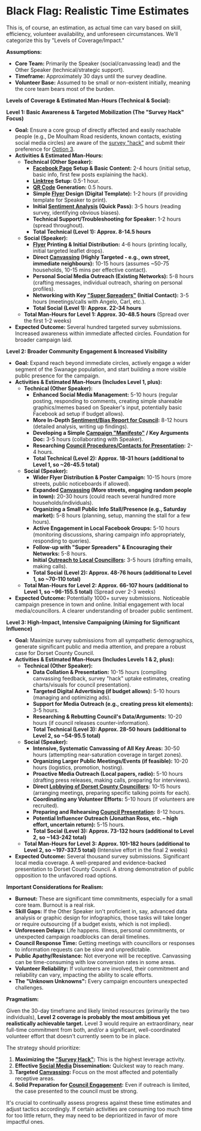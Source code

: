 # Black Flag: Realistic Time Estimates

This is, of course, an estimation, as actual time can vary based on skill, efficiency, volunteer availability, and unforeseen circumstances. We'll categorize this by "Levels of Coverage/Impact."

**Assumptions:**

- **Core Team:** Primarily the Speaker (social/canvassing lead) and the Other Speaker (technical/strategic support).
- **Timeframe:** Approximately 30 days until the survey deadline.
- **Volunteer Base:** Assumed to be small or non-existent initially, meaning the core team bears most of the burden.

**Levels of Coverage & Estimated Man-Hours (Technical & Social):**

**Level 1: Basic Awareness & Targeted Mobilization (The "Survey Hack" Focus)**

- **Goal:** Ensure a core group of directly affected and easily reachable people (e.g., De Moulham Road residents, known contacts, existing social media circles) are aware of the [survey "hack"](../core-issue/black-flag--02-core-issue.md#213-mandatory-questions--hack) and submit their preference for [Option 3](../core-issue/black-flag--02-core-issue.md#22-proposed-changes-one-way-vs-two-way-traffic).
- **Activities & Estimated Man-Hours:**
  - **Technical (Other Speaker):**
    - **[Facebook Page](../tools/black-flag--05-tools-resources.md#51-facebook-pages-ads---implied) Setup & Basic Content:** 2-4 hours (initial setup, basic info, first few posts explaining the hack).
    - **[Linktree](../tools/black-flag--05-tools-resources.md#52-linktree-social-media-hub) Setup:** 0.5-1 hour.
    - **[QR Code](../tools/black-flag--05-tools-resources.md#53-qr-codes) Generation:** 0.5 hours.
    - **Simple [Flyer](../strategy/black-flag--07-actionables.md#72-design-and-print-flyers-with-qr-code) Design (Digital Template):** 1-2 hours (if providing template for Speaker to print).
    - **Initial [Sentiment Analysis](../strategy/black-flag--07-actionables.md#73-conduct-sentiment-analysis-of-the-survey) (Quick Pass):** 3-5 hours (reading survey, identifying obvious biases).
    - **Technical Support/Troubleshooting for Speaker:** 1-2 hours (spread throughout).
    - **Total Technical (Level 1): Approx. 8-14.5 hours**
  - **Social (Speaker):**
    - **[Flyer](../strategy/black-flag--07-actionables.md#72-design-and-print-flyers-with-qr-code) Printing & Initial Distribution:** 4-6 hours (printing locally, initial targeted leaflet drops).
    - **Direct [Canvassing](../strategy/black-flag--07-actionables.md#74-canvas-key-demographics-youth-de-moulham-road-residents) (Highly Targeted - e.g., own street, immediate neighbours):** 10-15 hours (assumes ~50-75 households, 10-15 mins per effective contact).
    - **Personal Social Media Outreach (Existing Networks):** 5-8 hours (crafting messages, individual outreach, sharing on personal profiles).
    - **Networking with Key ["Super Spreaders"](../strategy/black-flag--03-tactics-strategy.md#351-super-spreaders) (Initial Contact):** 3-5 hours (meetings/calls with Angelo, Carl, etc.).
    - **Total Social (Level 1): Approx. 22-34 hours**
  - **Total Man-Hours for Level 1: Approx. 30-48.5 hours** (Spread over the first 1-2 weeks)
- **Expected Outcome:** Several hundred targeted survey submissions. Increased awareness within immediate affected circles. Foundation for broader campaign laid.

**Level 2: Broader Community Engagement & Increased Visibility**

- **Goal:** Expand reach beyond immediate circles, actively engage a wider segment of the Swanage population, and start building a more visible public presence for the campaign.
- **Activities & Estimated Man-Hours (Includes Level 1, plus):**
  - **Technical (Other Speaker):**
    - **Enhanced Social Media Management:** 5-10 hours (regular posting, responding to comments, creating simple shareable graphics/memes based on Speaker's input, potentially basic Facebook ad setup if budget allows).
    - **More In-Depth [Sentiment/Bias Report for Council](../authority/black-flag--04-authority.md#43-presenting-to-council-sentiment-analysis-evidence-of-bias):** 8-12 hours (detailed analysis, writing up findings).
    - **Developing a Simple [Campaign "Manifesto"](../strategy/black-flag--03-tactics-strategy.md#335-key-slogansmessages-discussed) / Key Arguments Doc:** 3-5 hours (collaborating with Speaker).
    - **Researching [Council Procedures/Contacts for Presentation](../authority/black-flag--04-authority.md#43-presenting-to-council-sentiment-analysis-evidence-of-bias):** 2-4 hours.
    - **Total Technical (Level 2): Approx. 18-31 hours (additional to Level 1, so ~26-45.5 total)**
  - **Social (Speaker):**
    - **Wider Flyer Distribution & Poster Campaign:** 10-15 hours (more streets, public noticeboards if allowed).
    - **Expanded [Canvassing](../strategy/black-flag--07-actionables.md#74-canvas-key-demographics-youth-de-moulham-road-residents) (More streets, engaging random people in town):** 20-30 hours (could reach several hundred more households/individuals).
    - **Organizing a Small Public Info Stall/Presence (e.g., Saturday market):** 5-8 hours (planning, setup, manning the stall for a few hours).
    - **Active Engagement in Local Facebook Groups:** 5-10 hours (monitoring discussions, sharing campaign info appropriately, responding to queries).
    - **Follow-up with "Super Spreaders" & Encouraging their Networks:** 5-8 hours.
    - **Initial [Outreach to Local Councillors](../strategy/black-flag--07-actionables.md#75-network-with-super-spreaders-and-local-councillors):** 3-5 hours (drafting emails, making calls).
    - **Total Social (Level 2): Approx. 48-76 hours (additional to Level 1, so ~70-110 total)**
  - **Total Man-Hours for Level 2: Approx. 66-107 hours (additional to Level 1, so ~96-155.5 total)** (Spread over 2-3 weeks)
- **Expected Outcome:** Potentially 1000+ survey submissions. Noticeable campaign presence in town and online. Initial engagement with local media/councillors. A clearer understanding of broader public sentiment.

**Level 3: High-Impact, Intensive Campaigning (Aiming for Significant Influence)**

- **Goal:** Maximize survey submissions from all sympathetic demographics, generate significant public and media attention, and prepare a robust case for Dorset County Council.
- **Activities & Estimated Man-Hours (Includes Levels 1 & 2, plus):**
  - **Technical (Other Speaker):**
    - **Data Collation & Presentation:** 10-15 hours (compiling canvassing feedback, survey "hack" uptake estimates, creating charts/visuals for council presentation).
    - **Targeted Digital Advertising (if budget allows):** 5-10 hours (managing and optimizing ads).
    - **Support for Media Outreach (e.g., creating press kit elements):** 3-5 hours.
    - **Researching & Rebutting Council's Data/Arguments:** 10-20 hours (if council releases counter-information).
    - **Total Technical (Level 3): Approx. 28-50 hours (additional to Level 2, so ~54-95.5 total)**
  - **Social (Speaker):**
    - **Intensive, Systematic Canvassing of All Key Areas:** 30-50 hours (attempting near-saturation coverage in target zones).
    - **Organizing Larger Public Meetings/Events (if feasible):** 10-20 hours (logistics, promotion, hosting).
    - **Proactive Media Outreach (Local papers, radio):** 5-10 hours (drafting press releases, making calls, preparing for interviews).
    - **Direct [Lobbying of Dorset County Councillors](../authority/black-flag--04-authority.md#43-presenting-to-council-sentiment-analysis-evidence-of-bias):** 10-15 hours (arranging meetings, preparing specific talking points for each).
    - **Coordinating any Volunteer Efforts:** 5-10 hours (if volunteers are recruited).
    - **Preparing and Rehearsing [Council Presentation](../strategy/black-flag--07-actionables.md#76-prepare-presentations-for-council-meetings):** 8-12 hours.
    - **Potential Influencer Outreach (Jonathan Ross, etc. – high effort, uncertain return):** 5-15 hours.
    - **Total Social (Level 3): Approx. 73-132 hours (additional to Level 2, so ~143-242 total)**
  - **Total Man-Hours for Level 3: Approx. 101-182 hours (additional to Level 2, so ~197-337.5 total)** (Intensive effort in the final 2 weeks)
- **Expected Outcome:** Several thousand survey submissions. Significant local media coverage. A well-prepared and evidence-backed presentation to Dorset County Council. A strong demonstration of public opposition to the unfavored road options.

**Important Considerations for Realism:**

- **Burnout:** These are significant time commitments, especially for a small core team. Burnout is a real risk.
- **Skill Gaps:** If the Other Speaker isn't proficient in, say, advanced data analysis or graphic design for infographics, those tasks will take longer or require outsourcing (if a budget exists, which is not implied).
- **Unforeseen Delays:** Life happens. Illness, personal commitments, or unexpected campaign roadblocks can derail timelines.
- **Council Response Time:** Getting meetings with councillors or responses to information requests can be slow and unpredictable.
- **Public Apathy/Resistance:** Not everyone will be receptive. Canvassing can be time-consuming with low conversion rates in some areas.
- **Volunteer Reliability:** If volunteers are involved, their commitment and reliability can vary, impacting the ability to scale efforts.
- **The "Unknown Unknowns":** Every campaign encounters unexpected challenges.

**Pragmatism:**

Given the 30-day timeframe and likely limited resources (primarily the two individuals), **Level 2 coverage is probably the most ambitious yet realistically achievable target.** Level 3 would require an extraordinary, near full-time commitment from both, and/or a significant, well-coordinated volunteer effort that doesn't currently seem to be in place.

The strategy should prioritize:
1. **Maximizing the ["Survey Hack"](../core-issue/black-flag--02-core-issue.md#213-mandatory-questions--hack):** This is the highest leverage activity.
2. **Effective [Social Media](../tools/black-flag--05-tools-resources.md#51-facebook-pages-ads---implied) Dissemination:** Quickest way to reach many.
3. **Targeted [Canvassing](../strategy/black-flag--07-actionables.md#74-canvas-key-demographics-youth-de-moulham-road-residents):** Focus on the most affected and potentially receptive areas.
4. **Solid Preparation for [Council Engagement](../authority/black-flag--04-authority.md):** Even if outreach is limited, the case presented to the council must be strong.

It's crucial to continually assess progress against these time estimates and adjust tactics accordingly. If certain activities are consuming too much time for too little return, they may need to be deprioritized in favor of more impactful ones.